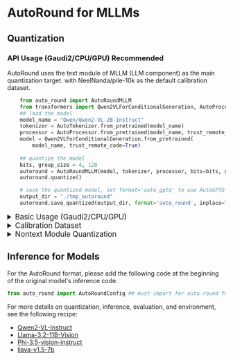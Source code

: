 # AutoRound for MLLMs

## Quantization

### API Usage (Gaudi2/CPU/GPU) Recommended
AutoRound uses the text module of MLLM (LLM component) as the main quantization target. with NeelNanda/pile-10k as the default calibration dataset.

```python
    from auto_round import AutoRoundMLLM
    from transformers import Qwen2VLForConditionalGeneration, AutoProcessor, AutoTokenizer
    ## load the model
    model_name = "Qwen/Qwen2-VL-2B-Instruct"
    tokenizer = AutoTokenizer.from_pretrained(model_name)
    processor = AutoProcessor.from_pretrained(model_name, trust_remote_code=trust_remote_code)
    model = Qwen2VLForConditionalGeneration.from_pretrained(
        model_name, trust_remote_code=True)
        
    ## quantize the model
    bits, group_size = 4, 128
    autoround = AutoRoundMLLM(model, tokenizer, processor, bits=bits, group_size=group_size)
    autoround.quantize()

    # save the quantized model, set format='auto_gptq' to use AutoGPTQ format
    output_dir = "./tmp_autoround"
    autoround.save_quantized(output_dir, format='auto_round', inplace=True)
```

<details>
<summary style="font-size:17px;">Basic Usage (Gaudi2/CPU/GPU)</summary>
    A user guide detailing the full list of supported arguments is provided by calling ```auto-round-mllm -h``` on the terminal. Alternatively, you can use ```auto_round_mllm``` instead of ```auto-round-mllm```. Set the format you want in `format` and
    multiple formats exporting has been supported.

```bash
    # experimental feature, default hyperparameters may be changed later
    auto—round-mllm \
        --model Qwen/Qwen2-VL-2B-Instruct \
        --bits 4 \
        --group_size 128 \
        --format "auto_round" \
        --output_dir ./tmp_autoround
```

- `dataset`: the dataset for quantization training. current support NeelNanda/pile-10k,llava_conv_58k,llava_instruct_80k. It can be a custom one.

- `quant_nontext_module`: whether to quantize non-text module, e.g. vision component. 

- `extra_data_dir`:dataset dir for storing images/audio/videos, default to None. Can be a dir path or multiple dir path with format as 'image=path_to_image,video=path_to_video,audio=path_to_audio' By default, it will search in the relative path, and if not find, will automatic download.

</details>


<details>
<summary style="font-size:17px;">Calibration Dataset</summary>

For mllm, we used **text-only** calibration dataset (NeelNanda/pile-10k) as our default. If the model type does not support plain text calibration(e.g. Llama-3.2-vision), it will also automatically switch to llava dataset and adjust the hyperparameters.

Through argument --dataset(text file), user can use other datasets such as "liuhaotian/llava_conv_58k" "liuhaotian/llava_instruct_80k", "liuhaotian/llava_instruct_150k" or a file path to use local file.


### Support List

The llava calibration dataset supports the five existing MLLMs. 

|Model          |Eval Lib   |calibration dataset|Feasibility of quantification|
|---------------|-----------|-------------------|--------------------|
|Qwen/Qwen2-VL-Instruct            |vlmeval    |llava         |✔                   |
|meta-llama/Llama-3.2-11B-Vision   |vlmeval/lmms_eval  |llava              |✔                   |
|microsoft/Phi-3.5-vision-instruct |vlmeval    |llava         |✔                   |
|liuhaotian/llava-v1.5-7b          |lmms_eval  |llava         |✔                   |
|THUDM/cogvlm2-llama3-chat-19B     |lmms_eval  |llava         |✔                   |

</details>



<details>
<summary style="font-size:17px;">Nontext Module Quantization</summary>

### Support Matrix

The design of the MLLM model API is not uniform, and some models do not support the quantization nontext module. Quantization of the vision components of Llama-3.2-11B-Vision, Phi-3.5-vision-instruct and llava-v1.5-7b is currently supported.

|Model          |Eval Lib   |quant nontext module|
|---------------|-----------|-------------------|
|Qwen/Qwen2-VL-Instruct            |vlmeval    |-                    |
|meta-llama/Llama-3.2-11B-Vision   |lmms_eval  |✔                   |
|microsoft/Phi-3.5-vision-instruct |vlmeval    |✔                   |
|liuhaotian/llava-v1.5-7b          |lmms_eval  |-                    |
|THUDM/cogvlm2-llama3-chat-19B     |lmms_eval  |✔                   |



### New Models Support
#### Template
For autoround MLLMs, using Template to customize different operations for different models. User can add a custom chat template through json file as below.
```json
{
    "model_type": "qwen2_vl",
    "format_user": "<|im_start|>user\n{{content}}<|im_end|>\n",
    "format_assistant": "<|im_start|>assistant\n{{content}}<|im_end|>\n",
    "format_system": "<|im_start|>system\n{{content}}<|im_end|>\n",
    "format_observation": "<|im_start|>tool\n{{content}}<|im_end|>\n<|im_start|>assistant\n",
    "format_separator": "\n",
    "default_system": "You are a helpful assistant.",
    "replace_tokens": ["<image>", "<|vision_start|><|image_pad|><|vision_end|>"],
    "extra_encode": "True",
    "processor": "qwen2_vl" 
}
```
The special token ```{{content}}``` is a placeholder to tell the preprocessor where to fill in the corresponding dialogue content.

```format_*```: Add specific token to chat content depends on different role names.

For example, the input conversations:<br>
 ```[{'role': 'user', 'value': '<image>\nWhat are the colors of the bus in the image?'}, {'role': 'assistant', 'value': 'The bus in the image is white and red.'}]```

Using the above template, the input will be converted to the specified format required by Qwen2-vl as below: <br>
 ```'<|im_start|>system\nYou are a helpful assistant.<|im_end|>\n<|im_start|>user\n<|vision_start|><|image_pad|><|vision_end|>\nWhat are the colors of the bus in the image?<|im_end|>\n<|im_start|>assistant\nThe bus in the image is white and red.<|im_end|>\n<|im_start|>user\nWhat feature can be seen on the back of the bus?<|im_end|>\n<|im_start|>assistant\nThe back of the bus features an advertisement.<|im_end|>\n<|im_start|>user\nIs the bus driving down the street or pulled off to the side?<|im_end|>\n<|im_start|>assistant\nThe bus is driving down the street, which is crowded with people and other vehicles.<|im_end|>\n'```.

#### Processor
Processor is callback interface for calling different processors, such as texts or images processors, for MLLMs. User can define own processor and use registration function to declare. For more information, please refer to the relevant code in ```auto_round/mllm/processor.py```.

</details>



## Inference for Models
For the AutoRound format, please add the following code at the beginning of the original model's inference code.

```python
from auto_round import AutoRoundConfig ## must import for auto-round format
```

For more details on quantization, inference, evaluation, and environment, see the following recipe:

- [Qwen2-VL-Instruct](../../docs/Qwen2-VL-7B-Instruct_sym.md)
- [Llama-3.2-11B-Vision](../../docs/Llama-3.2-11B-Vision-Instruct_sym.md) 
- [Phi-3.5-vision-instruct](../../docs/Phi-3.5-vision-instruct_sym.md)
- [llava-v1.5-7b](../../docs/llava-v1.5-7b_sym.md)



